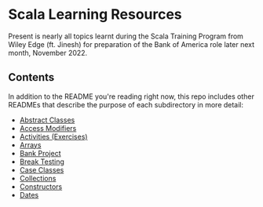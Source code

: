 # Scala Learning Resources
Present is nearly all topics learnt during the Scala Training Program from Wiley Edge (ft. Jinesh) for preparation of the Bank of America role later next month, November 2022.

## Contents
In addition to the README you're reading right now, this repo includes other READMEs that describe the purpose of each subdirectory in more detail:
- [Abstract Classes](https://github.com/aycank/ScalaLearningResources/blob/main/src/main/scala/abstractclass)
- [Access Modifiers](https://github.com/aycank/ScalaLearningResources/blob/main/src/main/scala/accessmodifiers)
- [Activities (Exercises)](https://github.com/aycank/ScalaLearningResources/blob/main/src/main/scala/activities)
- [Arrays](https://github.com/aycank/ScalaLearningResources/blob/main/src/main/scala/arrays)
- [Bank Project](https://github.com/aycank/ScalaLearningResources/blob/main/src/main/scala/bank)
- [Break Testing](https://github.com/aycank/ScalaLearningResources/blob/main/src/main/scala/breaktesting)
- [Case Classes](https://github.com/aycank/ScalaLearningResources/blob/main/src/main/scala/caseclass)
- [Collections](https://github.com/aycank/ScalaLearningResources/blob/main/src/main/scala/collections)
- [Constructors](https://github.com/aycank/ScalaLearningResources/blob/main/src/main/scala/constructor)
- [Dates](https://github.com/aycank/ScalaLearningResources/blob/main/src/main/scala/datepractice)

